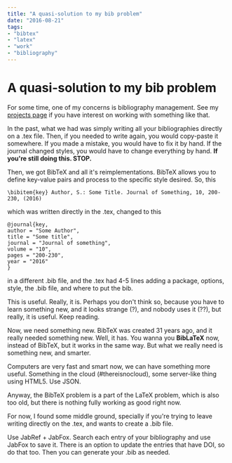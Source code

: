 ```yaml
---
title: "A quasi-solution to my bib problem"
date: "2016-08-21"
tags:
- "bibtex"
- "latex"
- "work"
- "bibliography"
---
```


# A quasi-solution to my bib problem


For some time, one of my concerns is bibliography management.
See my [projects page](http://abelsiqueira.github.io/en/projects/) if you have
interest on working with something like that.

In the past, what we had was simply writing all your bibliographies directly on
a .tex file. Then, if you needed to write again, you would copy-paste it
somewhere. If you made a mistake, you would have to fix it by hand. If the
journal changed styles, you would have to change everything by hand.
**If you're still doing this. STOP.**

Then, we got BibTeX and all it's reimplementations. BibTeX allows you to define
key-value pairs and process to the specific style desired.
So, this

```
\bibitem{key} Author, S.: Some Title. Journal of Something, 10, 200-230, (2016)
```

which was written directly in the .tex, changed to this

```
@journal{key,
author = "Some Author",
title = "Some title",
journal = "Journal of something",
volume = "10",
pages = "200-230",
year = "2016"
}
```

in a different .bib file, and the .tex had 4-5 lines adding a package, options,
style, the .bib file, and where to put the bib.

This is useful. Really, it is. Perhaps you don't think so, because you have to
learn something new, and it looks strange (?), and nobody uses it (??), but
really, it is useful. Keep reading.

Now, we need something new. BibTeX was created 31 years ago, and it really
needed something new. Well, it has. You wanna you **BibLaTeX** now, instead of
BibTeX, but it works in the same way. But what we really need is something new,
and smarter.

Computers are very fast and smart now, we can have something more useful.
Something in the cloud (#thereisnocloud), some server-like thing using HTML5.
Use JSON.

Anyway, the BibTeX problem is a part of the LaTeX problem, which is also too
old, but there is nothing fully working as good right now.

For now, I found some middle ground, specially if you're trying to leave writing
directly on the .tex, and wants to create a .bib file.

Use JabRef + JabFox. Search each entry of your bibliography and use JabFox to
save it. There is an option to update the entries that have DOI, so do that too.
Then you can generate your .bib as needed.
